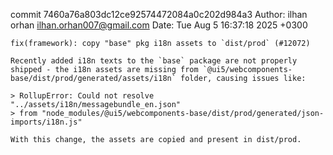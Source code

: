 commit 7460a76a803dc12ce92574472084a0c202d984a3
Author: ilhan orhan <ilhan.orhan007@gmail.com>
Date:   Tue Aug 5 16:37:18 2025 +0300

    fix(framework): copy "base" pkg i18n assets to `dist/prod` (#12072)
    
    Recently added i18n texts to the `base` package are not properly shipped - the i18n assets are missing from `@ui5/webcomponents-base/dist/prod/generated/assets/i18n` folder, causing issues like:
    
    > RollupError: Could not resolve "../assets/i18n/messagebundle_en.json"
    > from "node_modules/@ui5/webcomponents-base/dist/prod/generated/json-imports/i18n.js"
    
    With this change, the assets are copied and present in dist/prod.
